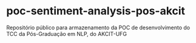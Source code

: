 # poc-sentiment-analysis-pos-akcit
Repositório público para armazenamento da POC de desenvolvimento do TCC da Pós-Graduação em NLP, do AKCIT-UFG
